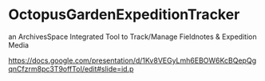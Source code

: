 # OctopusGardenExpeditionTracker
an ArchivesSpace Integrated Tool to Track/Manage Fieldnotes &amp; Expedition Media

https://docs.google.com/presentation/d/1Kv8VEGyLmh6EBOW6KcBQepQgqnCfzrm8pc3T9offToI/edit#slide=id.p

